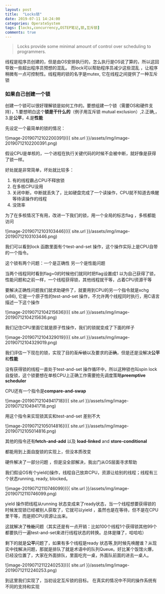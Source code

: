 ```yaml
---
layout: post
title:  "Locks锁"
date: 2019-07-11 14:24:00
categories: OperateSystem
tags: [locks,concurrency,OSTEP笔记,锁,互斥锁]
comments: true
---
```


>  Locks provide some minimal amount of control over scheduling to programmers.

线程是程序员创建的，但是由OS安排执行的，怎么执行是OS说了算的，所以这回导致一些超出程序员预想的混乱。 而lock可以帮助程序员减少这些混乱 ，让程序稍微有一点可控制性。线程用的锁的名字是mutex, 它在线程之间提供了一种互斥锁

### 如果自己创建一个锁

创建一个锁可以很好理解锁是如何工作的。要想组建一个锁（需要OS和硬件支持），1.要想明白这个**锁是干什么的**（例子用互斥锁 mutual exclusion）,2.正确,，3.是**公平**，4.是**性能**

先设定一个最简单的锁的情况：

![image-20190712102200391]({{ site.url }}/assets/img/image-20190712102200391.png)

假设CPU是单核的，一个进程在执行关键代码的时候不会被中断，就好像是获得了锁一样。

好处就是非常简单，坏处就比较多：

1. 有的线程霸占CPU不释放锁
2. 在多核CPU没用
3. 关闭中断，中断就丢失了，比如硬盘完成了一个读操作，CPU就不知道去唤醒等待读操作的线程
4. 没效率

为了在多核情况下有用，改进一下我们的锁，用一个全局的标志flag ，多核都能访问 

![image-20190712103103446]({{ site.url }}/assets/img/image-20190712103103446.png)

我们可以看到lock 函数里面有个test-and-set 操作，这个操作实际上是CPU自带的一个指令。

这个锁有两个问题：一个是正确性  另一个是性能问题

当两个线程同时看到flag=0的时候他们就同时把flag设置成1  以为自己获得了锁，性能问题和之前一样，一个线程获得锁，其他线程就干等，占着CPU资源干等

要解决正确性问题我们就求助硬件了，就要用到CPU的另一个指令就是xchg (x86), 它是一个原子性的test-and-set 操作，不允许两个线程同时执行，用C语言描述一下这个操作

![image-20190712104215636]({{ site.url }}/assets/img/image-20190712104215636.png)

我们记住CPU里面它就是原子性操作，我们的锁就变成了下面的样子

![image-20190712104329019]({{ site.url }}/assets/img/image-20190712104329019.png)

我们评估一下现在的锁，实现了目的~~互斥锁~~以及要求的~~正确~~，但是还是没解决**公平**和**性能**

没有获得锁的线程一直处于test-and-set 操作循环中，所以这种锁也叫spin lock 自旋锁，这个锁要想在单核CPU上正确工作需要抢先调度策略**preemptive scheduler**

CPU还有一个指令是**compare-and-swap**

![image-20190712104941718]({{ site.url }}/assets/img/image-20190712104941718.png)

用这个指令来实现锁其实和test-and-set 差别不大

![image-20190712105014816]({{ site.url }}/assets/img/image-20190712105014816.png)

其他的指令还有**fetch-and-add**  以及  **load-linked** and **store-conditional**

都能用到上面自旋锁的实现上，但没本质改变

硬件解决了一部分问题 ，但是没全部解决，我出门从OS层面寻求帮助

我们假设OS有个yield()操作，线程自己放弃CPU，资源让给别的线程；线程有三个状态running, ready,  blocked。

![image-20190712110746099]({{ site.url }}/assets/img/image-20190712110746099.png)

yield 操作把线程从running 状态变成来了ready状态，当一个线程想要获得锁的时候发现锁已经被别人获取了，它就可以yield ，虽然也是在等待，但不是在CPU里干等，而是把CPU资源让出来。

这就解决了~~性能~~问题（其实还是有一点开销：比如100个线程1个获得锁其他99个都要执行一遍test-and-set来进行线程状态的转换。总体是赚了，哈哈哈）

剩下的就是**公平**问题了，如果有多个线程是ready 状态等,到时候先唤醒谁？从现实中找解决问题，那就是排队了就是术语中的队列Queue。好比某个饭馆火爆，已经没位置了，大家在外面排队，里面吃完一桌，外面队前面的进去一桌人。 

![image-20190712112240253]({{ site.url }}/assets/img/image-20190712112240253.png)

到这里我们实现了，当初设定互斥锁的目标。
在真实的情况中不同的操作系统有不同的支持和实现






